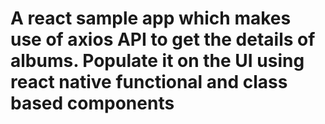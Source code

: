 # A react sample app which makes use of axios API to get the details of albums. Populate it on the UI using react native functional and class based components
